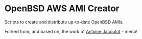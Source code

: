 # OpenBSD AWS AMI Creator

Scripts to create and distribute up-to-date OpenBSD AMIs. 

Forked from, and based on, the work of [Antoine Jacoutot](http://blog.d2-si.fr/2016/02/15/openbsd-on-aws/) - merci!
